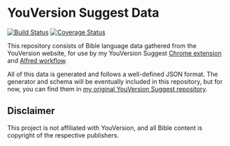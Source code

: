 # YouVersion Suggest Data

[![Build Status](https://travis-ci.org/caleb531/youversion-suggest-data.svg?branch=master)](https://travis-ci.org/caleb531/youversion-suggest-data)
[![Coverage Status](https://coveralls.io/repos/caleb531/youversion-suggest-data/badge.svg?branch=master)](https://coveralls.io/r/caleb531/youversion-suggest-data?branch=master)

This repository consists of Bible language data gathered from the YouVersion
website, for use by my YouVersion Suggest [Chrome extension][chrome] and [Alfred
workflow][alfred].

All of this data is generated and follows a well-defined JSON format. The
generator and schema will be eventually included in this repository, but for
now, you can find them in [my original YouVersion Suggest repository][alfred].

[chrome]: https://github.com/caleb531/youversion-suggest-chrome
[alfred]: https://github.com/caleb531/youversion-suggest-alfred

## Disclaimer

This project is not affiliated with YouVersion, and all Bible content is
copyright of the respective publishers.
